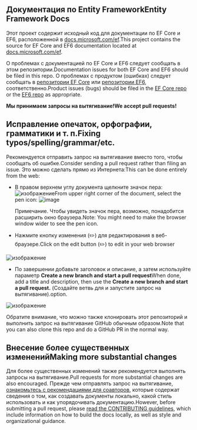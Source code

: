 ## <a name="entity-framework-docs"></a><span data-ttu-id="f7489-101">Документация по Entity Framework</span><span class="sxs-lookup"><span data-stu-id="f7489-101">Entity Framework Docs</span></span>

<span data-ttu-id="f7489-102">Этот проект содержит исходный код для документации по EF Core и EF6, расположенной в [docs.microsoft.com/ef](https://docs.microsoft.com/ef/).</span><span class="sxs-lookup"><span data-stu-id="f7489-102">This project contains the source for EF Core and EF6 documentation located at [docs.microsoft.com/ef](https://docs.microsoft.com/ef/).</span></span> 

<span data-ttu-id="f7489-103">О проблемах с документацией по EF Core и EF6 следует сообщать в этом репозитории.</span><span class="sxs-lookup"><span data-stu-id="f7489-103">Documentation issues for both EF Core and EF6 should be filed in this repo.</span></span> <span data-ttu-id="f7489-104">О проблемах с продуктом (ошибках) следует сообщать в [репозитории EF Core](https://github.com/dotnet/efcore) или [репозитории EF6](https://github.com/dotnet/ef6), соответственно.</span><span class="sxs-lookup"><span data-stu-id="f7489-104">Product issues (bugs) should be filed in the [EF Core repo](https://github.com/dotnet/efcore) or the [EF6 repo](https://github.com/dotnet/ef6) as appropriate.</span></span>

<span data-ttu-id="f7489-105">**Мы принимаем запросы на вытягивание!**</span><span class="sxs-lookup"><span data-stu-id="f7489-105">**We accept pull requests!**</span></span>

## <a name="fixing-typosspellinggrammaretc"></a><span data-ttu-id="f7489-106">Исправление опечаток, орфографии, грамматики и т. п.</span><span class="sxs-lookup"><span data-stu-id="f7489-106">Fixing typos/spelling/grammar/etc.</span></span>

<span data-ttu-id="f7489-107">Рекомендуется отправить запрос на вытягивание вместо того, чтобы сообщать об ошибке.</span><span class="sxs-lookup"><span data-stu-id="f7489-107">Consider sending a pull request rather than filing an issue.</span></span> <span data-ttu-id="f7489-108">Это можно сделать прямо из Интернета:</span><span class="sxs-lookup"><span data-stu-id="f7489-108">This can be done entirely from the web:</span></span>

* <span data-ttu-id="f7489-109">В правом верхнем углу документа щелкните значок пера: ![изображение](https://user-images.githubusercontent.com/3605364/93646907-e75ef680-f9a2-11ea-847a-c5c3839f3aa8.png)</span><span class="sxs-lookup"><span data-stu-id="f7489-109">From upper right corner of the document, select the pen icon: ![image](https://user-images.githubusercontent.com/3605364/93646907-e75ef680-f9a2-11ea-847a-c5c3839f3aa8.png)</span></span>

  <span data-ttu-id="f7489-110">Примечание. Чтобы увидеть значок пера, возможно, понадобится расширить окно браузера.</span><span class="sxs-lookup"><span data-stu-id="f7489-110">Note: You might need to make the browser window wider to see the pen icon.</span></span>

* <span data-ttu-id="f7489-111">Нажмите кнопку изменения (✏️) для редактирования в веб-браузере.</span><span class="sxs-lookup"><span data-stu-id="f7489-111">Click on the edit button (✏️) to edit in your web browser</span></span>

![изображение](https://user-images.githubusercontent.com/1430078/64454321-85856480-d09f-11e9-85a6-1c93bc6611e2.png)

* <span data-ttu-id="f7489-113">По завершении добавьте заголовок и описание, а затем используйте параметр **Create a new branch and start a pull request**</span><span class="sxs-lookup"><span data-stu-id="f7489-113">When done, add a title and description, then use the **Create a new branch and start a pull request.**</span></span> <span data-ttu-id="f7489-114">(Создайте ветвь для и запустите запрос на вытягивание).</span><span class="sxs-lookup"><span data-stu-id="f7489-114">option.</span></span>

![изображение](https://user-images.githubusercontent.com/1430078/64454455-dac17600-d09f-11e9-922b-0346117011f5.png)

<span data-ttu-id="f7489-116">Обратите внимание, что можно также клонировать этот репозиторий и выполнить запрос на вытягивание GitHub обычным образом.</span><span class="sxs-lookup"><span data-stu-id="f7489-116">Note that you can also clone this repo and do a GitHub PR in the normal way.</span></span>

## <a name="making-more-substantial-changes"></a><span data-ttu-id="f7489-117">Внесение более существенных изменений</span><span class="sxs-lookup"><span data-stu-id="f7489-117">Making more substantial changes</span></span>

<span data-ttu-id="f7489-118">Для более существенных изменений также рекомендуется выполнять запросы на вытягивание.</span><span class="sxs-lookup"><span data-stu-id="f7489-118">Pull requests for more substantial changes are also encouraged.</span></span> <span data-ttu-id="f7489-119">Прежде чем отправлять запрос на вытягивание, [ознакомьтесь с рекомендациями для соавторов](CONTRIBUTING.md), которые содержат сведения о том, как создавать документы локально, какой стиль использовать и как упорядочивать документацию.</span><span class="sxs-lookup"><span data-stu-id="f7489-119">However, before submitting a pull request, please [read the CONTRIBUTING guidelines](CONTRIBUTING.md), which include information on how to build the docs locally, as well as style and organizational guidance.</span></span>
